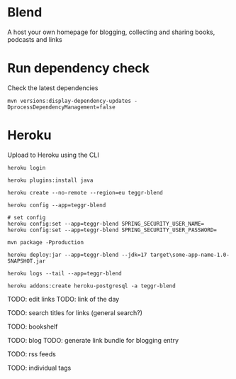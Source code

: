 # Blend

A host your own homepage for blogging, collecting and sharing books, podcasts and links

# Run dependency check

Check the latest dependencies

`mvn versions:display-dependency-updates -DprocessDependencyManagement=false`

# Heroku

Upload to Heroku using the CLI

```
heroku login

heroku plugins:install java

heroku create --no-remote --region=eu teggr-blend

heroku config --app=teggr-blend

# set config
heroku config:set --app=teggr-blend SPRING_SECURITY_USER_NAME=
heroku config:set --app=teggr-blend SPRING_SECURITY_USER_PASSWORD=

mvn package -Pproduction

heroku deploy:jar --app=teggr-blend --jdk=17 target\some-app-name-1.0-SNAPSHOT.jar

heroku logs --tail --app=teggr-blend

heroku addons:create heroku-postgresql -a teggr-blend

```

TODO: edit links
TODO: link of the day

TODO: search titles for links (general search?)

TODO: bookshelf

TODO: blog
TODO: generate link bundle for blogging entry

TODO: rss feeds

TODO: individual tags